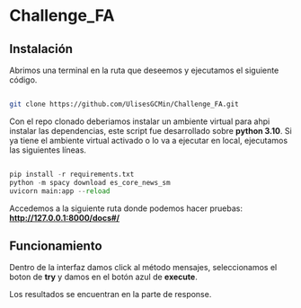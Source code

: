 # Challenge_FA

## Instalación
Abrimos una terminal en la ruta que deseemos y ejecutamos el siguiente código.
```bash

git clone https://github.com/UlisesGCMin/Challenge_FA.git

```

Con el repo clonado deberiamos instalar un ambiente virtual para ahpi instalar las dependencias, este script fue desarrollado sobre **python 3.10**. Si ya tiene el ambiente virtual activado o lo va a ejecutar en local, ejecutamos las siguientes líneas.

```py

pip install -r requirements.txt
python -m spacy download es_core_news_sm
uvicorn main:app --reload

```

Accedemos a la siguiente ruta donde podemos hacer pruebas: **http://127.0.0.1:8000/docs#/**

## Funcionamiento

Dentro de la interfaz damos click al método mensajes, seleccionamos el boton de **try** y damos en el botón azul de **execute**.

Los resultados se encuentran en la parte de response.